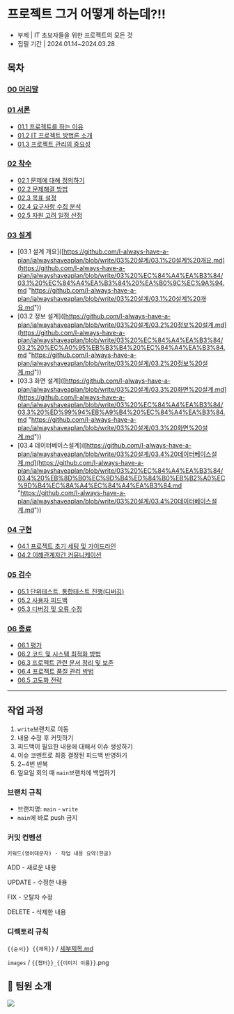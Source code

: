 # 프로젝트 그거 어떻게 하는데?!!

- 부제 | IT 초보자들을 위한 프로젝트의 모든 것
- 집필 기간 | 2024.01.14~2024.03.28

## 목차
### [00 머리말](https://github.com/I-always-have-a-plan/ialwayshaveaplan/blob/write/00%20%EB%A8%B8%EB%A6%AC%EB%A7%90/00%20%EB%A8%B8%EB%A6%AC%EB%A7%90.md)
### [01 서론](https://github.com/I-always-have-a-plan/ialwayshaveaplan/blob/write/01%20%EC%84%9C%EB%A1%A0/01%20%EC%84%9C%EB%A1%A0.md)
- [01.1 프로젝트를 하는 이유](https://github.com/I-always-have-a-plan/ialwayshaveaplan/blob/write/01%20%EC%84%9C%EB%A1%A0/01.1%20%ED%94%84%EB%A1%9C%EC%A0%9D%ED%8A%B8%EB%A5%BC%20%ED%95%98%EB%8A%94%20%EC%9D%B4%EC%9C%A0.md)
- [01.2 IT 프로젝트 방법론 소개](https://github.com/I-always-have-a-plan/ialwayshaveaplan/blob/write/01%20%EC%84%9C%EB%A1%A0/01.2%20IT%20%ED%94%84%EB%A1%9C%EC%A0%9D%ED%8A%B8%20%EB%B0%A9%EB%B2%95%EB%A1%A0%20%EC%86%8C%EA%B0%9C.md)
- [01.3 프로젝트 관리의 중요성](https://github.com/I-always-have-a-plan/ialwayshaveaplan/blob/write/01%20%EC%84%9C%EB%A1%A0/01.3%20%ED%94%84%EB%A1%9C%EC%A0%9D%ED%8A%B8%20%EA%B4%80%EB%A6%AC%EC%9D%98%20%EC%A4%91%EC%9A%94%EC%84%B1.md)
### [02 착수](https://github.com/I-always-have-a-plan/ialwayshaveaplan/blob/write/02%20%EC%B0%A9%EC%88%98/02%20%EC%B0%A9%EC%88%98.md)
- [02.1 문제에 대해 정의하기](https://github.com/I-always-have-a-plan/ialwayshaveaplan/blob/write/02%20%EC%B0%A9%EC%88%98/02.1%20%EB%AC%B8%EC%A0%9C%EC%97%90%20%EB%8C%80%ED%95%B4%20%EC%A0%95%EC%9D%98%ED%95%98%EA%B8%B0.md)
- [02.2 문제해결 방법](https://github.com/I-always-have-a-plan/ialwayshaveaplan/blob/write/02%20%EC%B0%A9%EC%88%98/02.2%20%EB%AC%B8%EC%A0%9C%ED%95%B4%EA%B2%B0%20%EB%B0%A9%EB%B2%95.md)
- [02.3 목표 설정](https://github.com/I-always-have-a-plan/ialwayshaveaplan/blob/write/02%20%EC%B0%A9%EC%88%98/02.3%20%EB%AA%A9%ED%91%9C%20%EC%84%A4%EC%A0%95.md)
- [02.4 요구사항 수집 분석](https://github.com/I-always-have-a-plan/ialwayshaveaplan/blob/write/02%20%EC%B0%A9%EC%88%98/02.4%20%EC%9A%94%EA%B5%AC%EC%82%AC%ED%95%AD%20%EC%88%98%EC%A7%91%20%EB%B6%84%EC%84%9D.md)
- [02.5 자원 고려 일정 산정](https://github.com/I-always-have-a-plan/ialwayshaveaplan/blob/write/02%20%EC%B0%A9%EC%88%98/02.5%20%EC%9E%90%EC%9B%90%20%EA%B3%A0%EB%A0%A4%20%EC%9D%BC%EC%A0%95%20%EC%82%B0%EC%A0%95.md)
### [03 설계](https://github.com/I-always-have-a-plan/ialwayshaveaplan/blob/write/03%20%EC%84%A4%EA%B3%84/03%20%EC%84%A4%EA%B3%84.md)
- [03.1 설계 개요]([https://github.com/I-always-have-a-plan/ialwayshaveaplan/blob/write/03%20설계/03.1%20설계%20개요.md](https://github.com/I-always-have-a-plan/ialwayshaveaplan/blob/write/03%20%EC%84%A4%EA%B3%84/03.1%20%EC%84%A4%EA%B3%84%20%EA%B0%9C%EC%9A%94.md "https://github.com/I-always-have-a-plan/ialwayshaveaplan/blob/write/03%20설계/03.1%20설계%20개요.md"))
- [03.2 정보 설계]([https://github.com/I-always-have-a-plan/ialwayshaveaplan/blob/write/03%20설계/03.2%20정보%20설계.md](https://github.com/I-always-have-a-plan/ialwayshaveaplan/blob/write/03%20%EC%84%A4%EA%B3%84/03.2%20%EC%A0%95%EB%B3%B4%20%EC%84%A4%EA%B3%84.md "https://github.com/I-always-have-a-plan/ialwayshaveaplan/blob/write/03%20설계/03.2%20정보%20설계.md"))
- [03.3 화면 설계]([https://github.com/I-always-have-a-plan/ialwayshaveaplan/blob/write/03%20설계/03.3%20화면%20설계.md](https://github.com/I-always-have-a-plan/ialwayshaveaplan/blob/write/03%20%EC%84%A4%EA%B3%84/03.3%20%ED%99%94%EB%A9%B4%20%EC%84%A4%EA%B3%84.md "https://github.com/I-always-have-a-plan/ialwayshaveaplan/blob/write/03%20설계/03.3%20화면%20설계.md"))
- [03.4 데이터베이스설계]([https://github.com/I-always-have-a-plan/ialwayshaveaplan/blob/write/03%20설계/03.4%20데이터베이스설계.md](https://github.com/I-always-have-a-plan/ialwayshaveaplan/blob/write/03%20%EC%84%A4%EA%B3%84/03.4%20%EB%8D%B0%EC%9D%B4%ED%84%B0%EB%B2%A0%EC%9D%B4%EC%8A%A4%EC%84%A4%EA%B3%84.md "https://github.com/I-always-have-a-plan/ialwayshaveaplan/blob/write/03%20설계/03.4%20데이터베이스설계.md"))
### [04 구현](https://github.com/I-always-have-a-plan/ialwayshaveaplan/blob/write/04%20%EA%B5%AC%ED%98%84/04%20%EA%B5%AC%ED%98%84.md)
- [04.1 프로젝트 초기 세팅 및 가이드라인](https://github.com/I-always-have-a-plan/ialwayshaveaplan/blob/write/04%20%EA%B5%AC%ED%98%84/04.1%20%ED%94%84%EB%A1%9C%EC%A0%9D%ED%8A%B8%20%EC%B4%88%EA%B8%B0%20%EC%84%B8%ED%8C%85%20%EB%B0%8F%20%EA%B0%80%EC%9D%B4%EB%93%9C%EB%9D%BC%EC%9D%B8.md)
- [04.2 이해관계자간 커뮤니케이션](https://github.com/I-always-have-a-plan/ialwayshaveaplan/blob/write/04%20%EA%B5%AC%ED%98%84/04.2%20%EC%9D%B4%ED%95%B4%EA%B4%80%EA%B3%84%EC%9E%90%EA%B0%84%20%EC%BB%A4%EB%AE%A4%EB%8B%88%EC%BC%80%EC%9D%B4%EC%85%98.md)
### [05 검수](https://github.com/I-always-have-a-plan/ialwayshaveaplan/blob/write/05%20%EA%B2%80%EC%88%98/05%20%EA%B2%80%EC%88%98.md)
- [05.1 단위테스트, 통합테스트 진행(디버깅)](https://github.com/I-always-have-a-plan/ialwayshaveaplan/blob/write/05%20%EA%B2%80%EC%88%98/05.1%20%EB%8B%A8%EC%9C%84%ED%85%8C%EC%8A%A4%ED%8A%B8%2C%20%ED%86%B5%ED%95%A9%ED%85%8C%EC%8A%A4%ED%8A%B8%20%EC%A7%84%ED%96%89(%EB%94%94%EB%B2%84%EA%B9%85).md)
- [05.2 사용자 피드백](https://github.com/I-always-have-a-plan/ialwayshaveaplan/blob/write/05%20%EA%B2%80%EC%88%98/05.2%20%EC%82%AC%EC%9A%A9%EC%9E%90%20%ED%94%BC%EB%93%9C%EB%B0%B1.md)
- [05.3 디버깅 및 오류 수정](https://github.com/I-always-have-a-plan/ialwayshaveaplan/blob/write/05%20%EA%B2%80%EC%88%98/05.2%20%EC%82%AC%EC%9A%A9%EC%9E%90%20%ED%94%BC%EB%93%9C%EB%B0%B1.md)
### [06 종료](https://github.com/I-always-have-a-plan/ialwayshaveaplan/blob/write/06%20%EC%A2%85%EB%A3%8C/06%20%EC%A2%85%EB%A3%8C.md)
- [06.1 평가](https://github.com/I-always-have-a-plan/ialwayshaveaplan/blob/write/06%20%EC%A2%85%EB%A3%8C/06.1%20%ED%8F%89%EA%B0%80.md)
- [06.2 코드 및 시스템 최적화 방법](https://github.com/I-always-have-a-plan/ialwayshaveaplan/blob/write/06%20%EC%A2%85%EB%A3%8C/06.2%20%EC%BD%94%EB%93%9C%20%EB%B0%8F%20%EC%8B%9C%EC%8A%A4%ED%85%9C%20%EC%B5%9C%EC%A0%81%ED%99%94%20%EB%B0%A9%EB%B2%95.md)
- [06.3 프로젝트 관련 문서 정리 및 보존](https://github.com/I-always-have-a-plan/ialwayshaveaplan/blob/write/06%20%EC%A2%85%EB%A3%8C/06.3%20%ED%94%84%EB%A1%9C%EC%A0%9D%ED%8A%B8%20%EA%B4%80%EB%A0%A8%20%EB%AC%B8%EC%84%9C%20%EC%A0%95%EB%A6%AC%20%EB%B0%8F%20%EB%B3%B4%EC%A1%B4.md)
- [06.4 프로젝트 품질 관리 방법](https://github.com/I-always-have-a-plan/ialwayshaveaplan/blob/write/06%20%EC%A2%85%EB%A3%8C/06.4%20%ED%94%84%EB%A1%9C%EC%A0%9D%ED%8A%B8%20%ED%92%88%EC%A7%88%20%EA%B4%80%EB%A6%AC%20%EB%B0%A9%EB%B2%95.md)
- [06.5 고도화 전략](https://github.com/I-always-have-a-plan/ialwayshaveaplan/blob/write/06%20%EC%A2%85%EB%A3%8C/06.5%20%EA%B3%A0%EB%8F%84%ED%99%94%20%EC%A0%84%EB%9E%B5.md)

---

## 작업 과정

1. `write`브랜치로 이동
2. 내용 수정 후 커밋하기
3. 피드백이 필요한 내용에 대해서 이슈 생성하기
4. 이슈 코멘트로 최종 결정된 피드백 반영하기
5. 2~4번 반복
6. 일요일 회의 때 `main`브랜치에 백업하기

### 브랜치 규칙

- 브랜치명: `main` - `write`
- `main`에 바로 push 금지

### 커밋 컨벤션

`키워드(영어대문자) - 작업 내용 요약(한글)`

ADD - 새로운 내용

UPDATE - 수정한 내용

FIX - 오탈자 수정

DELETE - 삭제한 내용

### 디렉토리 규칙

`{{순서}} {{제목}}` / [세부제목.md](http://xn--w52bz5cu7dw7i.md/)

`images` / `{{챕터}}_{{이미지 이름}}`.png

## 📌 팀원 소개

<a href="https://github.com/I-always-have-a-plan/ialwayshaveaplan/graphs/contributors">
  <img src="https://contrib.rocks/image?repo=I-always-have-a-plan/ialwayshaveaplan" />
</a>

